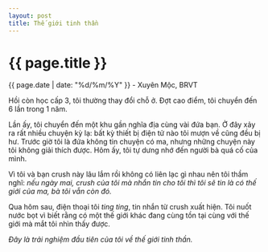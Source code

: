```yaml
---
layout: post
title: Thế giới tinh thần
---
```


{{ page.title }}
================
<p class="meta">{{ page.date | date: "%d/%m/%Y" }} - Xuyên Mộc, BRVT</p>

Hồi còn học cấp 3, tôi thường thay đổi chỗ ở. Đợt cao điểm, tôi chuyển đến 6 lần trong 1 năm. 

Lần ấy, tôi chuyển đến một khu gần nghĩa địa cùng vài đứa bạn. Ở đây xảy ra rất nhiều chuyện kỳ lạ: bất kỳ thiết bị điện tử nào tôi mượn về cũng đều bị hư. Trước giờ tôi là đứa không tin chuyện có ma, nhưng những chuyện này tôi không giải thích được. Hôm ấy, tôi tự dưng nhớ đến người bà quá cố của mình. 

Vì tôi và bạn crush này lâu lắm rồi không có liên lạc gì nhau nên tôi thầm nghĩ: *nếu ngày mai, crush của tôi mà nhắn tin cho tôi thì tôi sẽ tin là có thế giới của ma, bà tôi vẫn còn đó.*

Qua hôm sau, điện thoại tôi *ting ting*, tin nhắn từ crush xuất hiện. Tôi nuốt nước bọt vì biết rằng có một thế giới khác đang cùng tồn tại cùng với thế giới mà mắt tôi nhìn thấy được. 

*Đây là trải nghiệm đầu tiên của tôi về thế giới tinh thần.*
